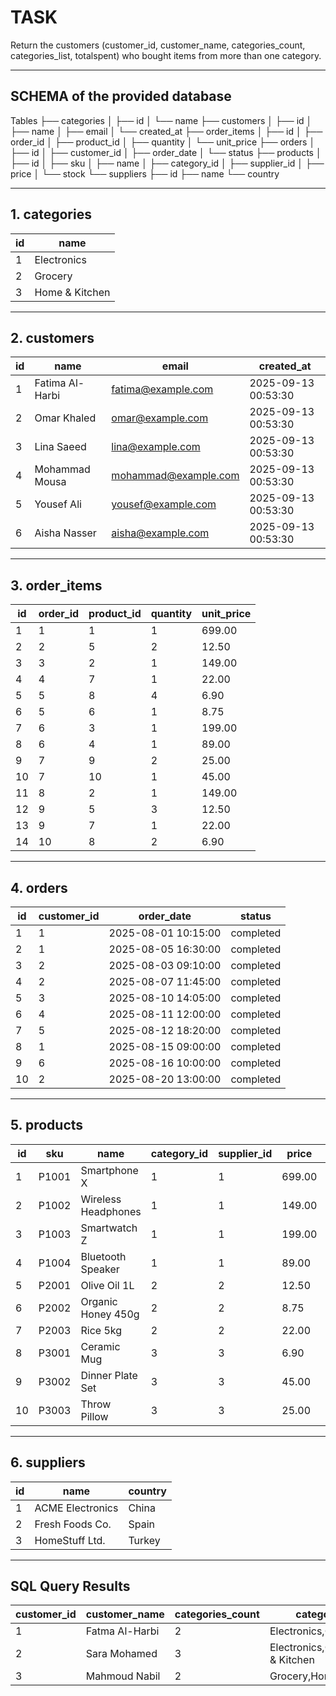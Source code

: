 # TASK

Return the customers (customer_id, customer_name, categories_count, categories_list, totalspent) who bought items from more than one category.

---

## SCHEMA of the provided database

Tables
├── categories
│ ├── id
│ └── name
├── customers
│ ├── id
│ ├── name
│ ├── email
│ └── created_at
├── order_items
│ ├── id
│ ├── order_id
│ ├── product_id
│ ├── quantity
│ └── unit_price
├── orders
│ ├── id
│ ├── customer_id
│ ├── order_date
│ └── status
├── products
│ ├── id
│ ├── sku
│ ├── name
│ ├── category_id
│ ├── supplier_id
│ ├── price
│ └── stock
└── suppliers
├── id
├── name
└── country



---

## 1. categories
| id | name           |
|----|----------------|
| 1  | Electronics    |
| 2  | Grocery        |
| 3  | Home & Kitchen |

---

## 2. customers
| id | name             | email                | created_at           |
|----|------------------|----------------------|----------------------|
| 1  | Fatima Al-Harbi  | fatima@example.com   | 2025-09-13 00:53:30 |
| 2  | Omar Khaled      | omar@example.com     | 2025-09-13 00:53:30 |
| 3  | Lina Saeed       | lina@example.com     | 2025-09-13 00:53:30 |
| 4  | Mohammad Mousa   | mohammad@example.com | 2025-09-13 00:53:30 |
| 5  | Yousef Ali       | yousef@example.com   | 2025-09-13 00:53:30 |
| 6  | Aisha Nasser     | aisha@example.com    | 2025-09-13 00:53:30 |

---

## 3. order_items
| id | order_id | product_id | quantity | unit_price |
|----|----------|------------|----------|------------|
| 1  | 1        | 1          | 1        | 699.00     |
| 2  | 2        | 5          | 2        | 12.50      |
| 3  | 3        | 2          | 1        | 149.00     |
| 4  | 4        | 7          | 1        | 22.00      |
| 5  | 5        | 8          | 4        | 6.90       |
| 6  | 5        | 6          | 1        | 8.75       |
| 7  | 6        | 3          | 1        | 199.00     |
| 8  | 6        | 4          | 1        | 89.00      |
| 9  | 7        | 9          | 2        | 25.00      |
| 10 | 7        | 10         | 1        | 45.00      |
| 11 | 8        | 2          | 1        | 149.00     |
| 12 | 9        | 5          | 3        | 12.50      |
| 13 | 9        | 7          | 1        | 22.00      |
| 14 | 10       | 8          | 2        | 6.90       |

---

## 4. orders
| id | customer_id | order_date           | status    |
|----|-------------|----------------------|-----------|
| 1  | 1           | 2025-08-01 10:15:00 | completed |
| 2  | 1           | 2025-08-05 16:30:00 | completed |
| 3  | 2           | 2025-08-03 09:10:00 | completed |
| 4  | 2           | 2025-08-07 11:45:00 | completed |
| 5  | 3           | 2025-08-10 14:05:00 | completed |
| 6  | 4           | 2025-08-11 12:00:00 | completed |
| 7  | 5           | 2025-08-12 18:20:00 | completed |
| 8  | 1           | 2025-08-15 09:00:00 | completed |
| 9  | 6           | 2025-08-16 10:00:00 | completed |
| 10 | 2           | 2025-08-20 13:00:00 | completed |

---

## 5. products
| id | sku   | name                 | category_id | supplier_id | price  | stock |
|----|-------|----------------------|-------------|-------------|--------|-------|
| 1  | P1001 | Smartphone X         | 1           | 1           | 699.00 | 50    |
| 2  | P1002 | Wireless Headphones  | 1           | 1           | 149.00 | 120   |
| 3  | P1003 | Smartwatch Z         | 1           | 1           | 199.00 | 75    |
| 4  | P1004 | Bluetooth Speaker    | 1           | 1           | 89.00  | 65    |
| 5  | P2001 | Olive Oil 1L         | 2           | 2           | 12.50  | 200   |
| 6  | P2002 | Organic Honey 450g   | 2           | 2           | 8.75   | 80    |
| 7  | P2003 | Rice 5kg             | 2           | 2           | 22.00  | 60    |
| 8  | P3001 | Ceramic Mug          | 3           | 3           | 6.90   | 300   |
| 9  | P3002 | Dinner Plate Set     | 3           | 3           | 45.00  | 40    |
| 10 | P3003 | Throw Pillow         | 3           | 3           | 25.00  | 90    |

---

## 6. suppliers
| id | name             | country |
|----|------------------|---------|
| 1  | ACME Electronics | China   |
| 2  | Fresh Foods Co.  | Spain   |
| 3  | HomeStuff Ltd.   | Turkey  |

---

## SQL Query Results

| customer_id | customer_name | categories_count | categories_list                   | totalspent |
|-------------|---------------|------------------|-----------------------------------|------------|
| 1           | Fatma Al-Harbi| 2                | Electronics,Grocery               | 873.00     |
| 2           | Sara Mohamed  | 3                | Electronics,Grocery,Home & Kitchen| 185.50     |
| 3           | Mahmoud Nabil | 2                | Grocery,Home & Kitchen            | 36.00      |

  

     
   
